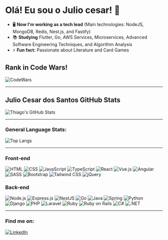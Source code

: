 # Olá! Eu sou o Julio cesar! 👋

- 🖥️ **Now I'm working as a tech lead** (Main technologies: NodeJS, MongoDB, Redis, Nest.js, and Fastify)
- 📚 **Studying** Flutter, Go, AWS Services, Microservices, Advanced Software Engineering Techniques, and Algorithm Analysis
- ⚡ **Fun fact:** Passionate about Literature and Card Games

## Rank in Code Wars!
![CodeWars](https://www.codewars.com/users/Julio%20%20Cesar/badges/large)

---

## Julio Cesar dos Santos GitHub Stats
![Thiago's GitHub Stats](https://github-readme-stats.vercel.app/api?username=ThiagoBussola&show_icons=true&theme=dark&count_private=true)

---

### General Language Stats:
![Top Langs](https://github-readme-stats.vercel.app/api/top-langs/?username=SeuNomeDeUsuario&layout=compact&theme=dark)

---

### Front-end
![HTML](https://img.shields.io/badge/-HTML-333333?style=flat&logo=html5&link=https://developer.mozilla.org/en-US/docs/Web/HTML)
![CSS](https://img.shields.io/badge/-CSS-333333?style=flat&logo=css3&link=https://developer.mozilla.org/en-US/docs/Web/CSS)
![JavaScript](https://img.shields.io/badge/-JavaScript-333333?style=flat&logo=javascript&link=https://developer.mozilla.org/en-US/docs/Web/JavaScript)
![TypeScript](https://img.shields.io/badge/-TypeScript-333333?style=flat&logo=typescript&link=https://www.typescriptlang.org/)
![React](https://img.shields.io/badge/-React-333333?style=flat&logo=react&link=https://reactjs.org/)
![Vue.js](https://img.shields.io/badge/-Vue.js-333333?style=flat&logo=vue.js&link=https://vuejs.org/)
![Angular](https://img.shields.io/badge/-Angular-333333?style=flat&logo=angular&link=https://angular.io/)
![SASS](https://img.shields.io/badge/-SASS-333333?style=flat&logo=sass&link=https://sass-lang.com/)
![Bootstrap](https://img.shields.io/badge/-Bootstrap-333333?style=flat&logo=bootstrap&link=https://getbootstrap.com/)
![Tailwind CSS](https://img.shields.io/badge/-TailwindCSS-333333?style=flat&logo=tailwindcss&link=https://tailwindcss.com/)
![jQuery](https://img.shields.io/badge/-jQuery-333333?style=flat&logo=jquery&link=https://jquery.com/)

### Back-end
![Node.js](https://img.shields.io/badge/-Node.js-333333?style=flat&logo=node.js&link=https://nodejs.org/)
![Express.js](https://img.shields.io/badge/-Express.js-333333?style=flat&logo=express&link=https://expressjs.com/)
![NestJS](https://img.shields.io/badge/-NestJS-333333?style=flat&logo=nestjs&link=https://nestjs.com/)
![Go](https://img.shields.io/badge/-Go-333333?style=flat&logo=go&link=https://golang.org/)
![Java](https://img.shields.io/badge/-Java-333333?style=flat&logo=java&link=https://www.java.com/)
![Spring](https://img.shields.io/badge/-Spring-333333?style=flat&logo=spring&link=https://spring.io/)
![Python](https://img.shields.io/badge/-Python-333333?style=flat&logo=python&link=https://www.python.org/)
![Django](https://img.shields.io/badge/-Django-333333?style=flat&logo=django&link=https://www.djangoproject.com/)
![PHP](https://img.shields.io/badge/-PHP-333333?style=flat&logo=php&link=https://www.php.net/)
![Laravel](https://img.shields.io/badge/-Laravel-333333?style=flat&logo=laravel&link=https://laravel.com/)
![Ruby](https://img.shields.io/badge/-Ruby-333333?style=flat&logo=ruby&link=https://www.ruby-lang.org/)
![Ruby on Rails](https://img.shields.io/badge/-Ruby%20on%20Rails-333333?style=flat&logo=rubyonrails&link=https://rubyonrails.org/)
![C#](https://img.shields.io/badge/-C%23-333333?style=flat&logo=c-sharp&link=https://docs.microsoft.com/en-us/dotnet/csharp/)
![.NET](https://img.shields.io/badge/-.NET-333333?style=flat&logo=dotnet&link=https://dotnet.microsoft.com/)

---

### Find me on:
[![LinkedIn](https://img.shields.io/badge/-LinkedIn-blue?style=flat&logo=linkedin)](https://www.linkedin.com/in/seu-perfil)

